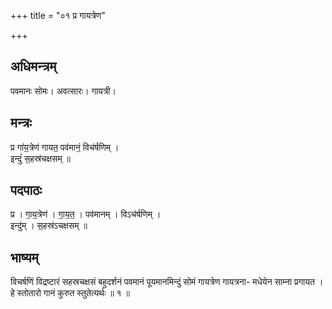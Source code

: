 +++
title = "०१ प्र गायत्रेण"

+++
## अधिमन्त्रम्
पवमानः सोमः। अवत्सारः। गायत्री।

## मन्त्रः
प्र गा॑य॒त्रेण॑ गायत॒ पव॑मानं॒ विच॑र्षणिम् ।  
इन्दुं॑ स॒हस्र॑चक्षसम् ॥

## पदपाठः
प्र । गा॒य॒त्रेण॑ । गा॒य॒त॒ । पव॑मानम् । विऽच॑र्षणिम् ।  
इन्दु॑म् । स॒हस्र॑ऽचक्षसम् ॥

## भाष्यम्
विचर्षणिं विद्रष्टारं सहस्रचक्षसं बहुदर्शनं पवमानं पूयमानमिन्दुं सोमं गायत्रेण गायत्रना- मधेयेन साम्ना प्रगायत । हे स्तोतारो गानं कुरुत स्तुतेत्यर्थः ॥ १ ॥